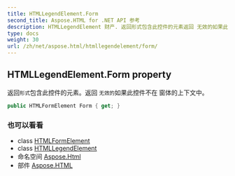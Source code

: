 ```yaml
---
title: HTMLLegendElement.Form
second_title: Aspose.HTML for .NET API 参考
description: HTMLLegendElement 财产. 返回形式包含此控件的元素返回 无效的如果此控件不在 窗体的上下文中
type: docs
weight: 30
url: /zh/net/aspose.html/htmllegendelement/form/
---
```

## HTMLLegendElement.Form property

返回`形式`包含此控件的元素。返回 `无效的`如果此控件不在 窗体的上下文中。

```csharp
public HTMLFormElement Form { get; }
```

### 也可以看看

* class [HTMLFormElement](../../htmlformelement/)
* class [HTMLLegendElement](../)
* 命名空间 [Aspose.Html](../../htmllegendelement/)
* 部件 [Aspose.HTML](../../../)


